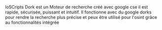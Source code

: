 loSCripts Dork est un Moteur de recherche créé avec google cse
il est rapide, sécurisée, puissant et intuitif. 
Il fonctionne avec du google dorks pour rendre la recherche plus précise et peux être utilisé pour l'osint grâce au fonctionnalités intégrée
